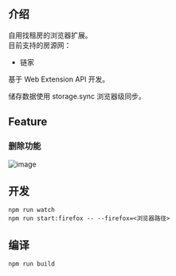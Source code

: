 ## 介绍
自用找租房的浏览器扩展。  
目前支持的房源网： 
- 链家

基于 Web Extension API 开发。

储存数据使用 storage.sync 浏览器级同步。

## Feature
### 删除功能
![image](https://user-images.githubusercontent.com/35420264/89875048-4fc1f780-dbef-11ea-9718-dac5f89af4b8.png)


## 开发
`npm run watch`  
`npm run start:firefox -- --firefox=<浏览器路径>`

## 编译
`npm run build`
